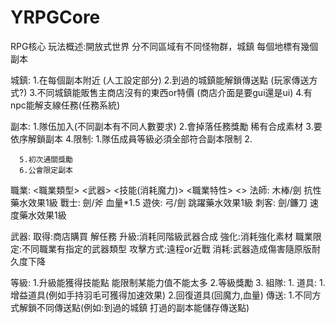 # YRPGCore

RPG核心
玩法概述:開放式世界 分不同區域有不同怪物群，城鎮 每個地標有幾個副本

城鎮: 
      1.在每個副本附近  (人工設定部分)
      2.到過的城鎮能解鎖傳送點 (玩家傳送方式?)
      3.不同城鎮能販售主商店沒有的東西or特價 (商店介面是要gui還是ui)
      4.有npc能解支線任務(任務系統)

副本: 
      1.隊伍加入(不同副本有不同人數要求) 
      2.會掉落任務獎勵 稀有合成素材 
      3.要依序解鎖副本 
      4.限制:
            1.隊伍成員等級必須全部符合副本限制 
            2.
          
      5.初次通關獎勵
      6.公會限定副本

職業: 
   <職業類型>   <武器>    <技能(消耗魔力)>       <職業特性>      <>
     法師:     木棒/劍                       抗性藥水效果1級
     戰士:      劍/斧                           血量*1.5
     遊俠:      弓/劍                        跳躍藥水效果1級
     刺客:     劍/鐮刀                       速度藥水效果1級

武器: 
     取得:商店購買 解任務
     升級:消耗同階級武器合成
     強化:消耗強化素材 
     職業限定:不同職業有指定的武器類型
     攻擊方式:遠程or近戰
     消耗:武器造成傷害隨原版耐久度下降
   
 等級:
      1.升級能獲得技能點 能限制某能力值不能太多
      2.等級獎勵
      3.
 組隊:
      1.
 道具:
      1.增益道具(例如手持羽毛可獲得加速效果)
      2.回復道具(回魔力,血量)
 傳送:
      1.不同方式解鎖不同傳送點(例如:到過的城鎮 打過的副本能儲存傳送點)
